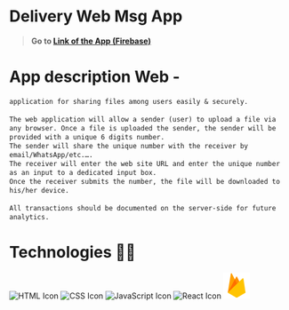 # Delivery Web Msg App

> **Go to [Link of the App (Firebase)](https://hometask-a2f16.web.app/)**

# App description Web -

    application for sharing files among users easily & securely.

	The web application will allow a sender (user) to upload a file via any browser. Once a file is uploaded the sender, the sender will be provided with a unique 6 digits number.
	The sender will share the unique number with the receiver by email/WhatsApp/etc.….
	The receiver will enter the web site URL and enter the unique number as an input to a dedicated input box.
	Once the receiver submits the number, the file will be downloaded to his/her device.

	All transactions should be documented on the server-side for future analytics.

# Technologies 👨‍💻

![HTML Icon](https://i.ibb.co/9tyHGr7/html-logo.png, "HTML")
![CSS Icon](https://i.ibb.co/b3QNSgX/css-logo.png, "CSS")
![JavaScript Icon](https://i.ibb.co/L5RS8g1/Group-11.png, "JavaScript")
![React Icon](https://i.ibb.co/BBFKyz9/Group-9.png, "React")
![Firebase Icon](public/icons8-firebase-48.png)

